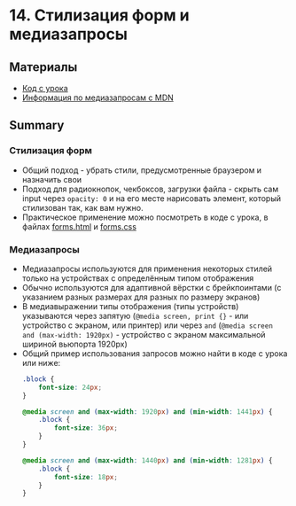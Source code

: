 # 14. Стилизация форм и медиазапросы

## Материалы
* [Код с урока](src)
* [Информация по медиазапросам с MDN](https://developer.mozilla.org/ru/docs/Web/CSS/Media_Queries/Using_media_queries)


## Summary
### Стилизация форм
* Общий подход - убрать стили, предусмотренные браузером и назначить свои
* Подход для радиокнопок, чекбоксов, загрузки файла - скрыть сам input через `opacity: 0` и на его месте нарисовать элемент, который стилизован так, как вам нужно.
* Практическое применение можно посмотреть в коде с урока, в файлах [forms.html](src/forms.html) и [forms.css](src/forms.css)

### Медиазапросы
* Медиазапросы используются для применения некоторых стилей только на устройствах с определённым типом отображения
* Обычно используются для адаптивной вёрстки с брейкпоинтами (с указанием разных размерах для разных по размеру экранов)
* В медиавыражении типы отображения (типы устройств) указываются через запятую (`@media screen, print {}` - или устройство с экраном, или принтер) или через `and` (`@media screen and (max-width: 1920px)` - устройство с экраном  максимальной шириной вьюпорта 1920px) 
* Общий пример использования запросов можно найти в коде с урока или ниже:
    ```css
    .block {
        font-size: 24px;
    }
    
    @media screen and (max-width: 1920px) and (min-width: 1441px) {
        .block {
            font-size: 36px;
        }
    }
    
    @media screen and (max-width: 1440px) and (min-width: 1281px) {
        .block {
            font-size: 18px;
        }
    }
    ```
